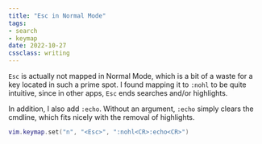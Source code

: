 ```yaml
---
title: "Esc in Normal Mode"
tags: 
- search
- keymap
date: 2022-10-27
cssclass: writing
---
```


`Esc` is actually not mapped in Normal Mode, which is a bit of a waste for a key located in such a prime spot. I found mapping it to `:nohl` to be quite intuitive, since in other apps, `Esc` ends searches and/or highlights. 

In addition, I also add `:echo`. Without an argument, `:echo` simply clears the cmdline, which fits nicely with the removal of highlights.

```lua
vim.keymap.set("n", "<Esc>", ":nohl<CR>:echo<CR>")
```
